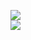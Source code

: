 [![](https://img.shields.io/badge/Made%20With-Github%20Spray-lightgrey.svg?style=for-the-badge&logo=github)](https://github.com/Annihil/github-spray#231)  
[![](https://i.imgur.com/2DrTn0Z.gif)](https://github.com/Annihil/github-spray)